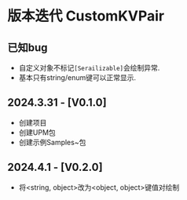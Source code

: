 # 版本迭代 CustomKVPair

## 已知bug
- 自定义对象不标记`[Serailizable]`会绘制异常.
- 基本只有string/enum键可以正常显示.

## 2024.3.31 - [V0.1.0]
- 创建项目
- 创建UPM包
- 创建示例Samples~包

## 2024.4.1 - [V0.2.0]
- 将<string, object>改为<object, object>键值对绘制